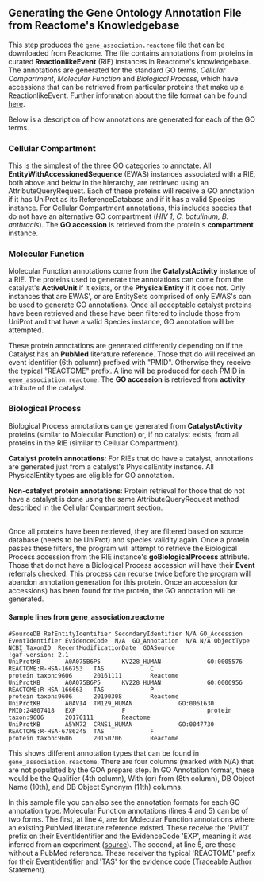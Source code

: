 <h2> Generating the Gene Ontology Annotation File from Reactome's Knowledgebase </h2>

This step produces the `gene_association.reactome` file that can be downloaded from Reactome. The file contains annotations from proteins in curated <b>ReactionlikeEvent</b> (RlE) instances in Reactome's knowledgebase.
The annotations are generated for the standard GO terms, <i>Cellular Compartment</i>, <i>Molecular Function</i> and <i>Biological Process</i>, which have accessions that can be retrieved from particular proteins that make up a ReactionlikeEvent.
Further information about the file format can be found <a href="http://geneontology.org/docs/go-annotation-file-gaf-format-2.1/">here</a>.

Below is a description of how annotations are generated for each of the GO terms. 

<h3> Cellular Compartment</h3>

This is the simplest of the three GO categories to annotate. All <b>EntityWithAccessionedSequence</b> (EWAS) instances associated with a RlE, both above and below in the hierarchy, are retrieved using an AttributeQueryRequest.
Each of these proteins will receive a GO annotation if it has UniProt as its ReferenceDatabase and if it has a valid Species instance. For Cellular Compartment annotations, this includes species that do not have an alternative GO compartment (<i>HIV 1, C. botulinum, B. anthracis</i>). 
The <b>GO accession</b> is retrieved from the protein's <b>compartment</b> instance.

<h3> Molecular Function</h3>

Molecular Function annotations come from the <b>CatalystActivity</b> instance of a RlE. The proteins used to generate the annotations can come from the catalyst's <b>ActiveUnit</b> if it exists, or the <b>PhysicalEntity</b> if it does not.
Only instances that are EWAS', or are EntitySets comprised of only EWAS's can be used to generate GO annotations. Once all acceptable catalyst proteins have been retrieved and these have been filtered to include those from UniProt and that have a valid Species instance, GO annotation will be attempted.

These protein annotations are generated differently depending on if the Catalyst has an <b>PubMed</b> literature reference. Those that do will received an event identifier (6th column) prefixed with "PMID". Otherwise they receive the typical "REACTOME" prefix. A line will be produced for each PMID in `gene_association.reactome`.
The <b>GO accession</b> is retrieved from <b>activity</b> attribute of the catalyst.

<h3> Biological Process </h3>

Biological Process annotations can ge generated from <b>CatalystActivity</b> proteins (similar to Molecular Function) or, if no catalyst exists, from all proteins in the RlE (similar to Cellular Compartment).

<b>Catalyst protein annotations</b>: For RlEs that do have a catalyst, annotations are generated just from a catalyst's PhysicalEntity instance. All PhysicalEntity types are eligible for GO annotation. 

<b>Non-catalyst protein annotations</b>: Protein retrieval for those that do not have a catalyst is done using the same AttributeQueryRequest method described in the Cellular Compartment section.

<br>
Once all proteins have been retrieved, they are filtered based on source database (needs to be UniProt) and species validity again. Once a protein passes these filters, the program will attempt to retrieve the Biological Process accession from the RlE instance's <b>goBiologicalProcess</b> attribute.
Those that do not have a Biological Process accession will have their <b>Event</b> referrals checked. This process can recurse twice before the program will abandon annotation generation for this protein. 
Once an accession (or accessions) has been found for the protein, the GO annotation will be generated. 

<h4> Sample lines from gene_association.reactome </h4>

```
#SourceDB RefEntityIdentifier SecondaryIdentifier N/A GO_Accession  EventIdentifier EvidenceCode  N/A  GO_Annotation  N/A N/A ObjectType  NCBI_TaxonID  RecentModificationDate  GOASource
!gaf-version: 2.1
UniProtKB       A0A075B6P5      KV228_HUMAN             GO:0005576      REACTOME:R-HSA-166753   TAS             C                       protein taxon:9606      20161111        Reactome
UniProtKB       A0A075B6P5      KV228_HUMAN             GO:0006956      REACTOME:R-HSA-166663   TAS             P                       protein taxon:9606      20190308        Reactome
UniProtKB       A0AVI4  TM129_HUMAN             GO:0061630      PMID:24807418   EXP             F                       protein taxon:9606      20170111        Reactome 
UniProtKB       A5YM72  CRNS1_HUMAN             GO:0047730      REACTOME:R-HSA-6786245  TAS             F                       protein taxon:9606      20150706        Reactome
```

This shows different annotation types that can be found in `gene_association.reactome`. There are four columns (marked with N/A) that are not populated by the GOA prepare step. In GO Annotation format, these would be the Qualifier (4th column), With (or) from (8th column), DB Object Name (10th), and DB Object Synonym (11th) columns.

In this sample file you can also see the annotation formats for each GO annotation type. Molecular Function annotations (lines 4 and 5) can be of two forms. The first, at line 4, are for Molecular Function annotations where an existing PubMed literature reference existed. These receive the 'PMID' prefix on their EventIdentifier and the EvidenceCode 'EXP', meaning it was inferred from an experiment (<a href="http://geneontology.org/docs/guide-go-evidence-codes/">source</a>). The second, at line 5, are those without a PubMed reference. These receiver the typical 'REACTOME' prefix for their EventIdentifier and 'TAS' for the evidence code (Traceable Author Statement). 

